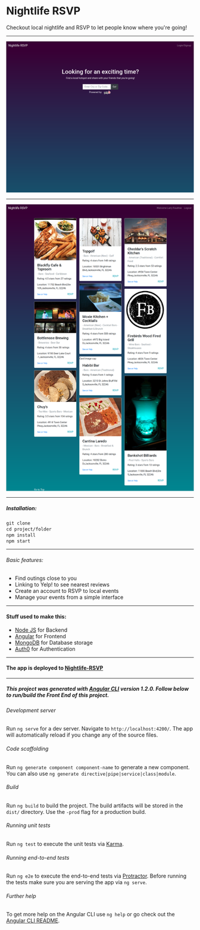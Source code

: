 # Nightlife RSVP

Checkout local nightlife and RSVP to let people know where you're going!

---

![RSVP Homepage Preview](https://github.com/lfaudreejr/nightlife-rsvp/raw/master/images/rsvp-home.png)

---

![RSVP Preview](https://github.com/lfaudreejr/nightlife-rsvp/raw/master/images/rsvp-search.png)


---

##### Installation:
```
git clone
cd project/folder
npm install
npm start
```

---


###### Basic features:

 * Find outings close to you
 * Linking to Yelp! to see nearest reviews
 * Create an account to RSVP to local events
 * Manage your events from a simple interface

---


#### Stuff used to make this:

 * [Node JS](https://nodejs.org/en/) for Backend
 * [Angular](https://angular.io/) for Frontend
 * [MongoDB](https://www.mongodb.com/) for Database storage
 * [Auth0](https://auth0.com) for Authentication

---

#### The app is deployed to [Nightlife-RSVP](https://mynightlifersvp.herokuapp.com/)

---
##### This project was generated with [Angular CLI](https://github.com/angular/angular-cli) version 1.2.0. Follow below to run/build the Front End of this project.

###### Development server

Run `ng serve` for a dev server. Navigate to `http://localhost:4200/`. The app will automatically reload if you change any of the source files.

###### Code scaffolding

Run `ng generate component component-name` to generate a new component. You can also use `ng generate directive|pipe|service|class|module`.

###### Build

Run `ng build` to build the project. The build artifacts will be stored in the `dist/` directory. Use the `-prod` flag for a production build.

###### Running unit tests

Run `ng test` to execute the unit tests via [Karma](https://karma-runner.github.io).

###### Running end-to-end tests

Run `ng e2e` to execute the end-to-end tests via [Protractor](http://www.protractortest.org/).
Before running the tests make sure you are serving the app via `ng serve`.

###### Further help

To get more help on the Angular CLI use `ng help` or go check out the [Angular CLI README](https://github.com/angular/angular-cli/blob/master/README.md).
